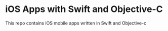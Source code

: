 # iOS Apps with Swift and Objective-C
This repo contains iOS mobile apps written in Swift and Objective-c
